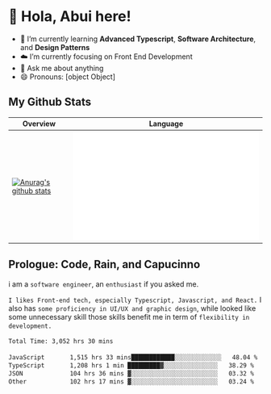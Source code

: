 # 👋 Hola, Abui here!

- 🌱 I’m currently learning **Advanced Typescript**, **Software Architecture**, and **Design Patterns**
- ☁️ I’m currently focusing on Front End Development
- 💬 Ask me about anything
- 😄 Pronouns: [object Object]

## My Github Stats

| Overview | Language |
| --- | --- |
|[![Anurag's github stats](https://github-readme-stats.vercel.app/api?username=abui-am&count_private=true)](https://github.com/anuraghazra/github-readme-stats)|![Language](https://raw.githubusercontent.com/abui-am/stats/c6455f656dfce7acd3951e5ec5b25d72af0b2ee3/generated/languages.svg)|

## Prologue: Code, Rain, and Capucinno
i am a `software engineer`, an `enthusiast` if you asked me. 

`I likes Front-end tech, especially Typescript, Javascript, and React.` I also has `some proficiency in UI/UX and graphic design`, while looked like some unnecessary skill those skills benefit me in term of `flexibility in development.`


<!--START_SECTION:waka-->

```text
Total Time: 3,052 hrs 30 mins

JavaScript       1,515 hrs 33 mins████████████░░░░░░░░░░░░░   48.04 %
TypeScript       1,208 hrs 1 min █████████▓░░░░░░░░░░░░░░░   38.29 %
JSON             104 hrs 36 mins ▓░░░░░░░░░░░░░░░░░░░░░░░░   03.32 %
Other            102 hrs 17 mins ▓░░░░░░░░░░░░░░░░░░░░░░░░   03.24 %
```

<!--END_SECTION:waka-->
